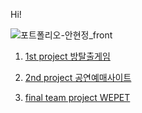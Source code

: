 Hi!

![포트폴리오-안현정_front](https://github.com/cho1ok/PORTFOLIO/assets/117049958/296bac37-1d87-4aba-a141-e20d025f390d)

1. <a href="https://github.com/cho1ok/project1_escape_game">1st project 방탈출게임</a>
   
2. <a href="https://github.com/cho1ok/project2_java_swing">2nd project 공연예매사이트</a>
   
3. <a href="https://github.com/cho1ok/project3_team4_wepet">final team project WEPET</a>


